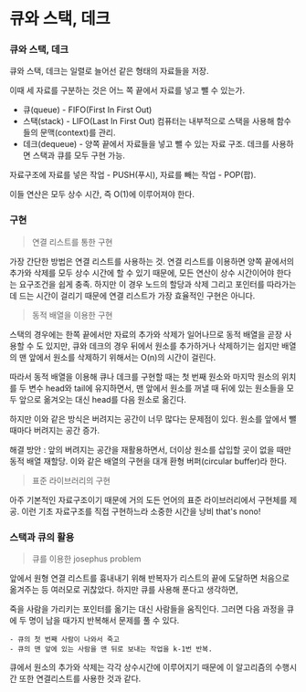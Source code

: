 큐와 스택, 데크
====

### 큐와 스택, 데크

큐와 스택, 데크는 일렬로 늘어선 같은 형태의 자료들을 저장.

이때 세 자료를 구분하는 것은 어느 쪽 끝에서 자료를 넣고 뺄 수 있는가.

- 큐(queue) - FIFO(First In First Out)
- 스택(stack) - LIFO(Last In First Out)
	컴퓨터는 내부적으로 스택을 사용해 함수들의 문맥(context)를 관리.
- 데크(dequeue) - 양쪽 끝에서 자료들을 넣고 뺄 수 있는 자료 구조.
	데크를 사용하면 스택과 큐를 모두 구현 가능.

자료구조에 자료를 넣은 작업 - PUSH(푸시), 자료를 빼는 작업 - POP(팝).

이들 연산은 모두 상수 시간, 즉 O(1)에 이루어져야 한다.

### 구현

>연결 리스트를 통한 구현

가장 간단한 방법은 연결 리스트를 사용하는 것.
연결 리스트를 이용하면 양쪽 끝에서의 추가와 삭제를 모두 상수 시간에 할 수 있기 때문에, 
모든 연산이 상수 시간이어야 한다는 요구조건을 쉽게 충족.
하지만 이 경우 노드의 할당과 삭제 그리고 포인터를 따라가는데 드는 시간이 걸리기 때문에 연결 리스트가 가장 효율적인 구현은 아니다.

> 동적 배열을 이용한 구현

스택의 경우에는 한쪽 끝에서만 자료의 추가와 삭제가 일어나므로 동적 배열을 곧장 사용할 수 도 있지만, 큐와 데크의 경우 뒤에서 원소를
추가하거나 삭제하기는 쉽지만 배열의 맨 앞에서 원소를 삭제하기 위해서는 O(n)의 시간이 걸린다.

따라서 동적 배열을 이용해 큐나 데크를 구현할 때는 첫 번째 원소와 마지막 원소의 위치를 두 변수 head와 tail에 유지하면서, 맨 앞에서 원소를 꺼낼 때 뒤에 있는
원소들을 모두 앞으로 옮겨오는 대신 head를 다음 원소로 옮긴다.

하지만 이와 같은 방식은 버려지는 공간이 너무 많다는 문제점이 있다. 원소를 앞에서 뺄 때마다 버려지는 공간 증가.

해결 방안 : 앞의 버려지는 공간을 재활용하면서, 더이상 원소를 삽입할 곳이 없을 때만 동적 배열 재할당.
						이와 같은 배열의 구현을 대개 환형 버퍼(circular buffer)라 한다.

>표준 라이브러리의 구현

아주 기본적인 자료구조이기 때문에 거의 도든 언어의 표준 라이브러리에서 구현체를 제공. 이런 기초 자료구조를 직접 구현하느라 소중한 시간을 낭비 that's nono!

### 스택과 큐의 활용

>큐를 이용한 josephus problem

앞에서 원형 연결 리스트를 흉내내기 위해 반복자가 리스트의 끝에 도달하면 처음으로 옮겨주는 등 여러모로 귀찮았다.
하지만 큐를 사용해 푼다고 생각하면,

죽을 사람을 가리키는 포인터를 옮기는 대신 사람들을 움직인다. 그러면 다음 과정을 큐에 두 명이 남을 때가지 반복해서 문제를 풀 수 있다.
```
- 큐의 첫 번째 사람이 나와서 죽고
- 큐의 맨 앞에 있는 사람을 맨 뒤로 보내는 작업을 k-1번 반복.
```
큐에서 원소의 추가와 삭제는 각각 상수시간에 이루어지기 때문에 이 알고리즘의 수행시간 또한 연결리스트를 사용한 것과 같다.

